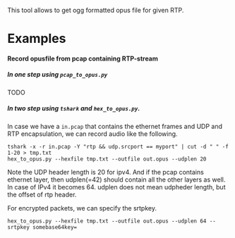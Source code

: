 
This tool allows to get ogg formatted opus file for given RTP.

Examples
========

#### Record opusfile from pcap containing RTP-stream

##### In one step using `pcap_to_opus.py`

TODO

##### In two step using `tshark` and `hex_to_opus.py`.

In case we have a `in.pcap` that contains the ethernet frames and UDP and RTP encapsulation, we can record audio like the following.

```
tshark -x -r in.pcap -Y "rtp && udp.srcport == myport" | cut -d " " -f 1-20 > tmp.txt
hex_to_opus.py --hexfile tmp.txt --outfile out.opus --udplen 20
```

Note the UDP header length is 20 for ipv4. And if the pcap contains ethernet layer, then udplen(=42) should contain all the other layers as well. In case of IPv4 it becomes 64. udplen does not mean udpheder length, but the offset of rtp header.

For encrypted packets, we can specify the srtpkey.

```
hex_to_opus.py --hexfile tmp.txt --outfile out.opus --udplen 64 --srtpkey somebase64key=
```



